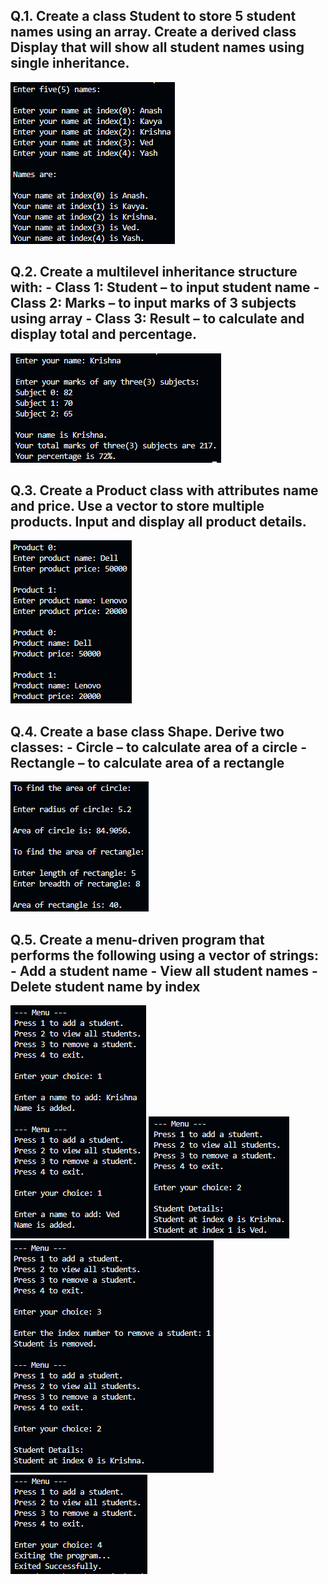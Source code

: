 <h2>Q.1. Create a class Student to store 5 student names using an array. Create a derived class Display that will show all student names using single inheritance.</h2>

<img src="./img/q_1.png" alt=""/>

<h2>Q.2. Create a multilevel inheritance structure with:
- Class 1: Student – to input student name
- Class 2: Marks – to input marks of 3 subjects using array
- Class 3: Result – to calculate and display total and percentage.</h2>

<img src="./img/q_2.png" alt=""/>

<h2>Q.3. Create a Product class with attributes name and price. Use a vector to store multiple 
products. Input and display all product details.</h2>

<img src="./img/q_3.png" alt=""/>

<h2>Q.4. Create a base class Shape. Derive two classes:
- Circle – to calculate area of a circle
- Rectangle – to calculate area of a rectangle</h2>

<img src="./img/q_4.png" alt=""/>

<h2>Q.5. Create a menu-driven program that performs the following using a vector of strings:
- Add a student name
- View all student names
- Delete student name by index</h2>

<img src="./img/q_5_1.png" alt=""/>
<img src="./img/q_5_2.png" alt=""/>
<img src="./img/q_5_3.png" alt=""/>
<img src="./img/q_5_4.png" alt=""/>